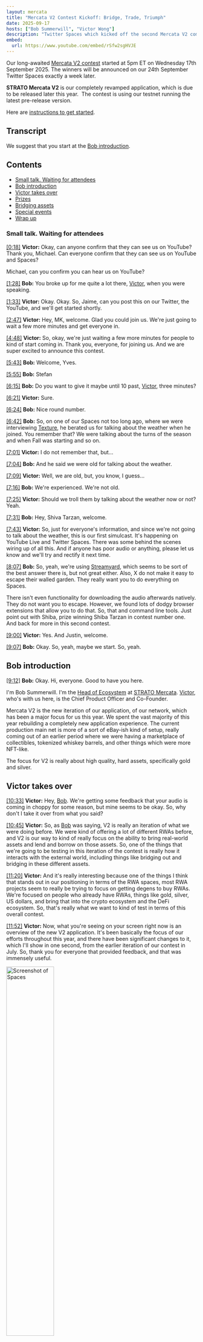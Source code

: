 ```yaml
---
layout: mercata
title: "Mercata V2 Contest Kickoff: Bridge, Trade, Triumph"
date: 2025-09-17
hosts: ["Bob Summerwill", "Victor Wong"]
description: "Twitter Spaces which kicked off the second Mercata V2 competition"
embed:
  url: https://www.youtube.com/embed/rSfw2sgHVJE
---
```


Our long-awaited [Mercata V2 contest]("https://www.stratomercata.com/blog/announcing-the-mercata-v2-trading-and-testing-challenge") started at 5pm ET on Wednesday 17th September 2025.  The winners will be announced on our 24th September Twitter Spaces exactly a week later.

**STRATO Mercata V2** is our completely revamped application, which is due to be released later this year.  The contest is using our testnet running the latest pre-release version.

Here are [instructions to get started](https://www.stratomercata.com/blog/announcing-the-mercata-v2-trading-and-testing-challenge).


## Transcript

We suggest that you start at the [Bob introduction](#bob-introduction).

<div class="table-of-contents">
    <h2>Contents</h2>
    <ul>
        <li><a href="#small-talk-waiting-for-attendees">Small talk. Waiting for attendees</a></li>
        <li><a href="#bob-introduction">Bob introduction</a></li>
        <li><a href="#victor-takeover">Victor takes over</a></li>
        <li><a href="#prizes">Prizes</a></li>
        <li><a href="#bridging-assets">Bridging assets</a></li>
        <li><a href="#special-events">Special events</a></li>
        <li><a href="#wrap-up">Wrap up</a></li>
    </ul>
</div>

<a id="small-talk-waiting-for-attendees"></a>

### Small talk. Waiting for attendees

[[0:18]](https://www.youtube.com/watch?v=rSfw2sgHVJE&t=18s) **Victor:**
Okay, can anyone confirm that they can see us on YouTube? Thank you, Michael. Can everyone confirm that they can see us on YouTube and Spaces?

Michael, can you confirm you can hear us on YouTube?

[[1:28]](https://www.youtube.com/watch?v=rSfw2sgHVJE&t=88s) **Bob:**
You broke up for me quite a lot there, [Victor](people/victor-wong), when you were speaking.

[[1:33]](https://www.youtube.com/watch?v=rSfw2sgHVJE&t=93s) **Victor:**
Okay. Okay. So, Jaime, can you post this on our Twitter, the YouTube, and we'll get started shortly.

[[2:47]](https://www.youtube.com/watch?v=rSfw2sgHVJE&t=167s) **Victor:**
Hey, MK, welcome. Glad you could join us. We're just going to wait a few more minutes and get everyone in.

[[4:48]](https://www.youtube.com/watch?v=rSfw2sgHVJE&t=288s) **Victor:**
So, okay, we're just waiting a few more minutes for people to kind of start coming in. Thank you, everyone, for joining us. And we are super excited to announce this contest.

[[5:43]](https://www.youtube.com/watch?v=rSfw2sgHVJE&t=343s) **Bob:**
Welcome, Yves.

[[5:55]](https://www.youtube.com/watch?v=rSfw2sgHVJE&t=355s) **Bob:**
Stefan

[[6:15]](https://www.youtube.com/watch?v=rSfw2sgHVJE&t=375s) **Bob:**
Do you want to give it maybe until 10 past, [Victor](people/victor-wong), three minutes?

[[6:21]](https://www.youtube.com/watch?v=rSfw2sgHVJE&t=381s) **Victor:**
Sure.

[[6:24]](https://www.youtube.com/watch?v=rSfw2sgHVJE&t=384s) **Bob:**
Nice round number.

[[6:42]](https://www.youtube.com/watch?v=rSfw2sgHVJE&t=402s) **Bob:**
So, on one of our Spaces not too long ago, where we were interviewing [Texture]('/people/anthony-d-onofrio/'), he berated us for talking about the weather when he joined. You remember that?  We were talking about the turns of the season and when Fall was starting and so on.

[[7:01]](https://www.youtube.com/watch?v=rSfw2sgHVJE&t=421s) **Victor:**
I do not remember that, but...

[[7:04]](https://www.youtube.com/watch?v=rSfw2sgHVJE&t=424s) **Bob:**
And he said we were old for talking about the weather.

[[7:09]](https://www.youtube.com/watch?v=rSfw2sgHVJE&t=429s) **Victor:**
Well, we are old, but, you know, I guess...

[[7:16]](https://www.youtube.com/watch?v=rSfw2sgHVJE&t=436s) **Bob:**
We're experienced.  We're not old.

[[7:25]](https://www.youtube.com/watch?v=rSfw2sgHVJE&t=445s) **Victor:**
Should we troll them by talking about the weather now or not? Yeah.

[[7:31]](https://www.youtube.com/watch?v=rSfw2sgHVJE&t=451s) **Bob:**
Hey, Shiva Tarzan, welcome.

[[7:43]](https://www.youtube.com/watch?v=rSfw2sgHVJE&t=463s) **Victor:**
So, just for everyone's information, and since we're not going to talk about the weather, this is our first simulcast. It's happening on YouTube Live and Twitter Spaces. There was some behind the scenes wiring up of all this.  And if anyone has poor audio or anything, please let us know and we'll try and rectify it next time.

[[8:07]](https://www.youtube.com/watch?v=rSfw2sgHVJE&t=487s) **Bob:**
So, yeah, we're using [Streamyard](https://en.wikipedia.org/wiki/StreamYard), which seems to be sort of the best answer there is, but not great either. Also, X do not make it easy to escape their walled garden. They really want you to do everything on Spaces.

There isn't even functionality for downloading the audio afterwards natively. They do not want you to escape. However, we found lots of dodgy browser extensions that allow you to do that.  So, that and command line tools. Just point out with Shiba, prize winning Shiba Tarzan in contest number one. And back for more in this second contest.

[[9:00]](https://www.youtube.com/watch?v=rSfw2sgHVJE&t=540s) **Victor:**
Yes. And Justin, welcome.

[[9:07]](https://www.youtube.com/watch?v=rSfw2sgHVJE&t=547s) **Bob:**
Okay. So, yeah, maybe we start. So, yeah.

<a id="bob-introduction"></a>

## Bob introduction

[[9:12]](https://www.youtube.com/watch?v=rSfw2sgHVJE&t=552s) **Bob:**
Okay. Hi, everyone. Good to have you here.

I'm Bob Summerwill. I'm the [Head of Ecosystem](https://blockapps.net/blog/bob-summerwill-joins-blockapps-as-key-industry-leader/) at [STRATO Mercata](https://stratomercata.com). [Victor](people/victor-wong), who's with us here, is the Chief Product Officer and Co-Founder.

Mercata V2 is the new iteration of our application, of our network, which has been a major focus for us this year. We spent the vast majority of this year rebuilding a completely new application experience. The current production main net is more of a sort of eBay-ish kind of setup, really coming out of an earlier period where we were having a marketplace of collectibles, tokenized whiskey barrels, and other things which were more NFT-like.

The focus for V2 is really about high quality, hard assets, specifically gold and silver.

<a id="victor-takeover"></a>

## Victor takes over

[[10:33]](https://www.youtube.com/watch?v=rSfw2sgHVJE&t=633s) **Victor:**
Hey, [Bob]('/people/bob-summerwill/'). We're getting some feedback that your audio is coming in choppy for some reason, but mine seems to be okay. So, why don't I take it over from what you said?

[[10:45]](https://www.youtube.com/watch?v=rSfw2sgHVJE&t=645s) **Victor:**
So, as [Bob]('/people/bob-summerwill/') was saying, V2 is really an iteration of what we were doing before. We were kind of offering a lot of different RWAs before, and V2 is our way to kind of really focus on the ability to bring real-world assets and lend and borrow on those assets. So, one of the things that we're going to be testing in this iteration of the contest is really how it interacts with the external world, including things like bridging out and bridging in these different assets.

[[11:20]](https://www.youtube.com/watch?v=rSfw2sgHVJE&t=680s) **Victor:**
And it's really interesting because one of the things I think that stands out in our positioning in terms of the RWA spaces, most RWA projects seem to really be trying to focus on getting degens to buy RWAs. We're focused on people who already have RWAs, things like gold, silver, US dollars, and bring that into the crypto ecosystem and the DeFi ecosystem. So, that's really what we want to kind of test in terms of this overall contest.

[[11:52]](https://www.youtube.com/watch?v=rSfw2sgHVJE&t=712s) **Victor:**
Now, what you're seeing on your screen right now is an overview of the new V2 application. It's been basically the focus of our efforts throughout this year, and there have been significant changes to it, which I'll show in one second, from the earlier iteration of our contest in July. So, thank you for everyone that provided feedback, and that was immensely useful.

<img src="/images/personal/bob-summerwill/streamyard.ai/2025.09.17/screenshot-of-spaces.png" alt="Screenshot of Spaces" style="width: 50%;" />

<a id="prizes"></a>

## Prizes

[[12:23]](https://www.youtube.com/watch?v=rSfw2sgHVJE&t=743s) **Victor:**
We took as much of that feedback as we could to bring you this new version of the contest. Now, in this version of the contest, there are still going to be three prizes as there were before, but they're for slightly different things.

[[12:38]](https://www.youtube.com/watch?v=rSfw2sgHVJE&t=758s) **Victor:**
So we will have a prize for the best trading award.  So whoever has the total net balance of total number of assets and based on all of their activities. So, that will be a prize, and we've doubled the prizes. So, that would be $500 USDC plus CATA points.

[[13:01]](https://www.youtube.com/watch?v=rSfw2sgHVJE&t=781s) **Victor:**
And then we will have, instead of just offering the bug prizes, we have a recommended improvement prize. So, for technical people who are not that into trading, please provide us your recommendations on improvements. That prize is also $500 USDC plus CATA points.

[[13:20]](https://www.youtube.com/watch?v=rSfw2sgHVJE&t=800s) **Victor:**
And then we have an exploit prize. So, if anyone finds an exploit that could possibly steal funds from the system, we are offering $1500 for that prize and CATA points as well. So, that's what we're offering for this one.

<a id="bridging-assets"></a>

## Bridging assets

[[13:38]](https://www.youtube.com/watch?v=rSfw2sgHVJE&t=818s) **Victor:**
The way the process works is slightly different. So, I just want to kind of walk everyone through that a little bit. So, for the trading prize, what we are doing is we are first providing you assets that will be on [Sepolia](https://ethereum.org/developers/docs/networks/#sepolia) and you'll have to bridge those assets in.

[[13:56]](https://www.youtube.com/watch?v=rSfw2sgHVJE&t=836s) **Victor:**
So, if you look here, I'm going to show you how you do that. You go to the deposits page and we're providing two contest specific assets. One we call mETH for Mercata ETH and you bring that in by bridging.

<img src="/images/personal/bob-summerwill/streamyard.ai/2025.09.17/screenshot-of-spaces2.png" alt="Screenshot of Spaces" style="width: 50%;" />

[[14:12]](https://www.youtube.com/watch?v=rSfw2sgHVJE&t=852s) **Victor:**
So, you use the [Sepolia](https://ethereum.org/developers/docs/networks/#sepolia) and you can bridge it in on the Mercata network. Now, when you see this and when you bridge it and connect it to your wallet, you'll see two confirmations.

[[14:26]](https://www.youtube.com/watch?v=rSfw2sgHVJE&t=866s) **Victor:**
And from, you know, say your external wallet, I personally use [MetaMask](https://en.wikipedia.org/wiki/MetaMask).  So, if it's on your [MetaMask](https://en.wikipedia.org/wiki/MetaMask) wallet, you'll see two confirmations. One to verify that the funds are available to send and then the second to actually bridge in the transaction.

[[14:40]](https://www.youtube.com/watch?v=rSfw2sgHVJE&t=880s) **Victor:**
And then after that, it will be converted into ETHST. So, it will be bridged, wrapped on the system and then be converted into ETHST where you can start to trade with it.

[[14:52]](https://www.youtube.com/watch?v=rSfw2sgHVJE&t=878s) **Victor:**
The second way to bring in is the convert tab. So, what the convert tab is, it brings in stable coins like ultimately our version of a stable coin for the contest is called mUSDC that we will provide to every contest participant. And when you bring it in, it automatically converts into USDST.

[[15:18]](https://www.youtube.com/watch?v=rSfw2sgHVJE&t=904s) **Victor:**
So, those are how you kind of start bringing assets into your account. And then from there, you can start trading. So, you can borrow against those assets by offering them as collateral. And once you, you can see here that I can supply collateral with my ETHST and then I can borrow against it.

[[15:40]](https://www.youtube.com/watch?v=rSfw2sgHVJE&t=926s) **Victor:**
I can swap those out for other assets. And one thing that's really important is that everyone for the contest will have to own at least one of the major assets. So, you will have to have USDST, WBTCST, ETHST, GOLDST and SILVST. You will have to have one of each of those assets to be eligible for the trading prize. 

*(Bob: To be clear, you need any non-zero amount of each to qualify, not 1+ units of each)*

[[16:08]](https://www.youtube.com/watch?v=rSfw2sgHVJE&t=954s) **Victor:**
And then you can also participate in the pools as well. So, you can either provide liquidity to the pools or, and also liquidate people whose positions that are coming under risk. So, that's how this contest will work.

<a id="special-events"></a>

## Special events

[[16:24]](https://www.youtube.com/watch?v=rSfw2sgHVJE&t=970s) **Victor:**
And one other thing we want to mention is that to kind of give a good simulation of real life, throughout the contest on the [Telegram channel](https://t.me/stratomercata), we will announce special events that will happen that will impact various things on the contest and the prices of assets on the contest. So, we will announce sort of sudden airdrops where the first couple of people that respond will get additional tokens. We will announce sudden price shifts and we will announce also, you know, other things that, you know, some positions might be liquidatable on the contest.

[[17:08]](https://www.youtube.com/watch?v=rSfw2sgHVJE&t=1028s) **Victor:**
So, basically, all of those things are going to come at random times throughout the day. So, stay on your toes. Make sure you sign up to the channel, contest channel on [Telegram channel](https://t.me/stratomercata), which is called **Mercata V2 Contest 9/17 to 9/23**.

[[17:27]](https://www.youtube.com/watch?v=rSfw2sgHVJE&t=1037s) **Victor:**
And then watch out for those because they could come at any time. So, with that, I think that's a, you know, high level overview of the contest. [Bob]('/people/bob-summerwill/'), not sure if your audio is working better, but maybe you can chip in here and just test it out.

[[17:45]](https://www.youtube.com/watch?v=rSfw2sgHVJE&t=1065s) **Bob:**
Yeah, I'll try. Just let me say a little bit and maybe somebody can confirm if that audio is choppy or not still. Yeah, have a look maybe, Jamie or Michael.

[[18:01]](https://www.youtube.com/watch?v=rSfw2sgHVJE&t=1081s) **Victor:**
Okay. Unfortunately, it sounds like your audio is still a little bit choppy today. We will work out the audio issues for later.

But, yes, we'll get you some wired headphones, [Bob]('/people/bob-summerwill/'). I think, you know, I think it is a technology problem right now.

<a id="wrap-up"></a>

## Wrap up

So, we look forward, the contest will run until the following Tuesday at 5pm.  So, everyone, we look forward to seeing you participate in the contest. We look forward to seeing any of your comments. And please provide whatever feedback that you have on the [Telegram feed](https://t.me/stratomercata).

Your feedback so far has been immensely helpful. And I think this is going to really make [STRATO Mercata](https://stratomercata.com) into an amazing product. So, thank you very much.

And with that, happy hunting, everyone. Take care.

[[19:16]](https://www.youtube.com/watch?v=rSfw2sgHVJE&t=1156s) **Bob:**
Has the stream stopped?
